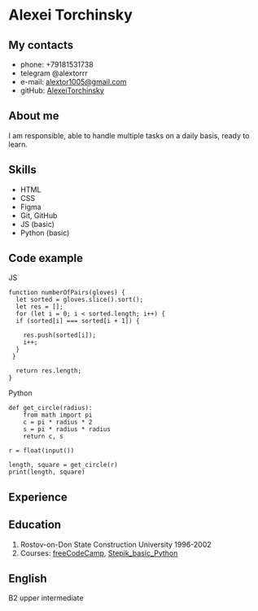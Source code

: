# Alexei Torchinsky
## My contacts
   * phone: +79181531738
   * telegram @alextorrr
   * e-mail: alextor1005@gmail.com
   * gitHub: [AlexeiTorchinsky](https://github.com/AlexeiTorchinsky)
## About me
I am responsible, able to handle multiple tasks on a daily basis, ready to learn.

## Skills
   * HTML
   * CSS
   * Figma
   * Git, GitHub
   * JS (basic)
   * Python (basic)

## Code example
JS
```
function numberOfPairs(gloves) {
  let sorted = gloves.slice().sort();
  let res = [];
  for (let i = 0; i < sorted.length; i++) {
  if (sorted[i] === sorted[i + 1]) {
    
    res.push(sorted[i]);
    i++;
  }    
 }
  
  return res.length;
} 

```
Python  

```
def get_circle(radius):
    from math import pi
    c = pi * radius * 2
    s = pi * radius * radius
    return c, s

r = float(input())

length, square = get_circle(r)
print(length, square)
```
## Experience   
## Education
1. Rostov-on-Don State Construction University
   1996-2002
2. Courses: [freeCodeCamp](https://www.freecodecamp.org/certification/fcc7d688575-99a2-42c5-b755-e37b3bbaf035/responsive-web-design), [Stepik_basic_Python](https://stepik.org/cert/961130)

## English
B2 upper intermediate